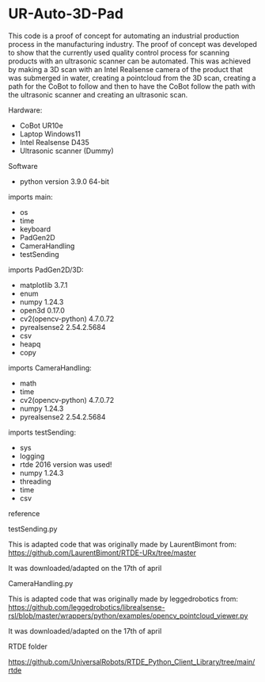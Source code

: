 # UR-Auto-3D-Pad

This code is a proof of concept for automating an industrial production process in the manufacturing industry. The proof of concept was developed to show that the currently used quality control process for scanning products with an ultrasonic scanner can be automated. This was achieved by making a 3D scan with an Intel Realsense camera of the product that was submerged in water, creating a pointcloud from the 3D scan, creating a path for the CoBot to follow and then to have the CoBot follow the path with the ultrasonic scanner and creating an ultrasonic scan.

Hardware:
- CoBot UR10e
- Laptop Windows11
- Intel Realsense D435
- Ultrasonic scanner (Dummy)

Software
- python version                   3.9.0 64-bit

imports main:
- os
- time
- keyboard
- PadGen2D
- CameraHandling
- testSending

imports PadGen2D/3D:
- matplotlib			                3.7.1
- enum
- numpy				                    1.24.3
- open3d				                  0.17.0
- cv2(opencv-python)		          4.7.0.72
- pyrealsense2			              2.54.2.5684
- csv
- heapq
- copy


imports CameraHandling:
- math
- time
- cv2(opencv-python)		         4.7.0.72
- numpy				                   1.24.3
- pyrealsense2			             2.54.2.5684

imports testSending:
- sys
- logging
- rtde				                   2016 version was used!
- numpy				                   1.24.3
- threading
- time
- csv


reference

testSending.py

This is adapted code that was originally made by LaurentBimont from: https://github.com/LaurentBimont/RTDE-URx/tree/master

It was downloaded/adapted on the 17th of april

CameraHandling.py

This is adapted code that was originally made by leggedrobotics from: https://github.com/leggedrobotics/librealsense-rsl/blob/master/wrappers/python/examples/opencv_pointcloud_viewer.py

It was downloaded/adapted on the 17th of april

RTDE folder

https://github.com/UniversalRobots/RTDE_Python_Client_Library/tree/main/rtde
